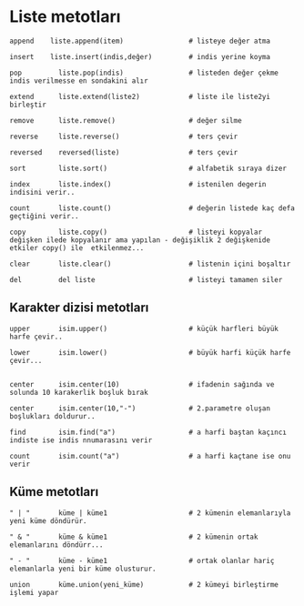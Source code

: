 ﻿# Liste metotları 	


```
append    liste.append(item)                # listeye değer atma
```
```
insert    liste.insert(indis,değer)	        # indis yerine koyma
```
```
pop			liste.pop(indis)			    # listeden değer çekme indis verilmesse en sondakini alır
```
```
extend 		liste.extend(liste2)			# liste ile liste2yi birleştir
```
```
remove 		liste.remove()					# değer silme

```
```
reverse		liste.reverse()					# ters çevir
```
```
reversed	reversed(liste)					# ters çevir
```
```
sort		liste.sort()					# alfabetik sıraya dizer
```
```
index		liste.index()					# istenilen degerin indisini verir..
```
```
count		liste.count()					# değerin listede kaç defa geçtiğini verir..
```
```
copy		liste.copy()				    # listeyi kopyalar değişken ilede kopyalanır ama yapılan - değişiklik 2 değişkenide etkiler copy() ile	etkilenmez...
```
```
clear		liste.clear()					# listenin içini boşaltır
```
```
del 		del liste					    # listeyi tamamen siler
```
				
## Karakter dizisi metotları


```
upper		isim.upper()					# küçük harfleri büyük harfe çevir..
```


```
lower		isim.lower()					# büyük harfi küçük harfe çevir...
```

```

center 		isim.center(10)					# ifadenin sağında ve solunda 10 karakerlik boşluk bırak
```

```
center		isim.center(10,"-")				# 2.parametre oluşan boşlukları doldurur..
```

```
find		isim.find("a")					# a harfi baştan kaçıncı indiste ise indis nnumarasını verir
```

```
count 		isim.count("a")					# a harfi kaçtane ise onu verir
```

## Küme metotları 

```
" | "		küme | küme1 					# 2 kümenin elemanlarıyla yeni küme döndürür.
```

```
" & "		küme & küme1 					# 2 kümenin ortak elemanlarını döndürr...
```

```
" - "		küme - küme1 					# ortak olanlar hariç elemanlarla yeni bir küme olusturur.
```

```
union		küme.union(yeni_küme)			# 2 kümeyi birleştirme işlemi yapar
```



